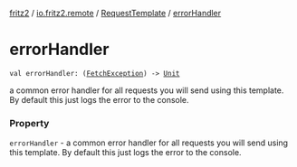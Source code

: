 [fritz2](../../index.md) / [io.fritz2.remote](../index.md) / [RequestTemplate](index.md) / [errorHandler](./error-handler.md)

# errorHandler

`val errorHandler: (`[`FetchException`](../-fetch-exception/index.md)`) -> `[`Unit`](https://kotlinlang.org/api/latest/jvm/stdlib/kotlin/-unit/index.html)

a common error handler for all requests you will send using this template. By default this just logs the error to the console.

### Property

`errorHandler` - a common error handler for all requests you will send using this template. By default this just logs the error to the console.
